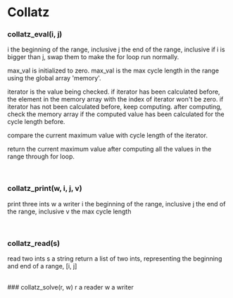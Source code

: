 # Collatz

	
### collatz_eval(i, j)
i the beginning of the range, inclusive
j the end       of the range, inclusive
if i is bigger than j, swap them to make the for loop run normally.
 
max_val is initialized to zero. max_val is the max cycle length in the range
using the global array 'memory'.
 
iterator is the value being checked.
if iterator has been calculated before, the element in the memory array with the index of iterator won't be zero.
if iterator has not been calculated before, keep computing.
after computing, check the memory array if the computed value has been calculated for the cycle length before.
 
compare the current maximum value with cycle length of the iterator.
 
return the current maximum value after computing all the values in the range through for loop.

<br>

### collatz_print(w, i, j, v)
print three ints
w a writer
i the beginning of the range, inclusive
j the end       of the range, inclusive
v the max cycle length

<br>

### collatz_read(s)
read two ints
s a string
return a list of two ints, representing the beginning and end of a range, [i, j]

<br>
### collatz_solve(r, w)
r a reader
w a writer
